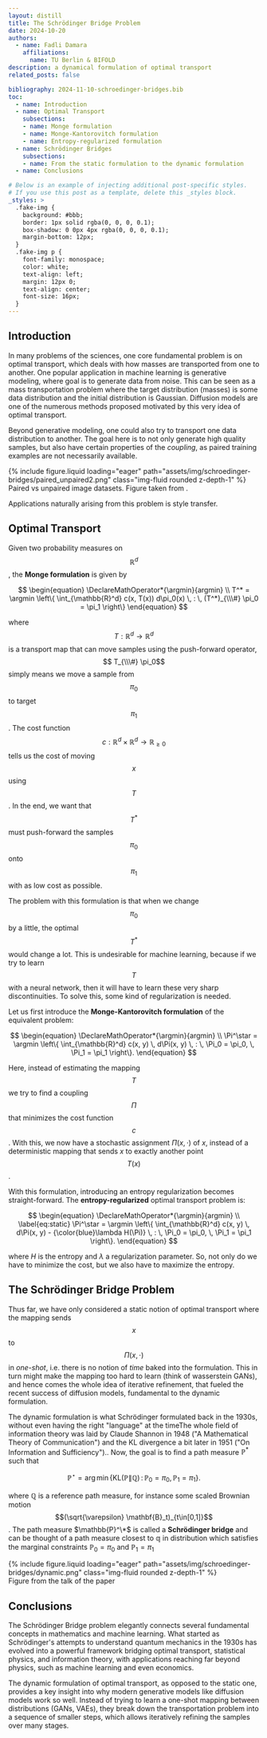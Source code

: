 ```yaml
---
layout: distill
title: The Schrödinger Bridge Problem
date: 2024-10-20
authors:
  - name: Fadli Damara
    affiliations:
      name: TU Berlin & BIFOLD
description: a dynamical formulation of optimal transport
related_posts: false

bibliography: 2024-11-10-schroedinger-bridges.bib
toc:
  - name: Introduction
  - name: Optimal Transport
    subsections:
    - name: Monge formulation
    - name: Monge-Kantorovitch formulation
    - name: Entropy-regularized formulation
  - name: Schrödinger Bridges
    subsections:
    - name: From the static formulation to the dynamic formulation
  - name: Conclusions

# Below is an example of injecting additional post-specific styles.
# If you use this post as a template, delete this _styles block.
_styles: >
  .fake-img {
    background: #bbb;
    border: 1px solid rgba(0, 0, 0, 0.1);
    box-shadow: 0 0px 4px rgba(0, 0, 0, 0.1);
    margin-bottom: 12px;
  }
  .fake-img p {
    font-family: monospace;
    color: white;
    text-align: left;
    margin: 12px 0;
    text-align: center;
    font-size: 16px;
  }
---
```


## Introduction
In many problems of the sciences, one core fundamental problem is on optimal transport, which deals with how masses are transported from one to another. One popular application in machine learning is generative modeling, where goal is to generate data from noise. This can be seen as a mass transportation problem where the target distribution (masses) is some data distribution and the initial distribution is Gaussian. Diffusion models are one of the numerous methods proposed motivated by this very idea of optimal transport. 

Beyond generative modeling, one could also try to transport one data distribution to another. The goal here is to not only generate high quality samples, but also have certain properties of the *coupling*, as paired training examples are not necessarily available.

<div class="row mt-3">
    <div class="col-md-5 mx-auto mt-3 mt-md-0">
        {% include figure.liquid loading="eager" path="assets/img/schroedinger-bridges/paired_unpaired2.png" class="img-fluid rounded z-depth-1" %}
    </div>
</div>
<div class="caption">
    Paired vs unpaired image datasets. Figure taken from <d-cite key="CycleGAN2017"></d-cite>.
</div>

Applications naturally arising from this problem is style transfer.

## Optimal Transport

Given two probability measures on $$ \mathbb{R}^d $$, the **Monge formulation** is given by

$$
\begin{equation}
\DeclareMathOperator*{\argmin}{argmin} \\
T^* = \argmin \left\{ \int_{\mathbb{R}^d} c(x, T(x)) d\pi_0(x) \, : \, (T^*)_{\\\#} \pi_0 = \pi_1 \right\}
\end{equation}
$$

where $$ T: \mathbb{R}^d \to \mathbb{R}^d $$ is a transport map that can move samples using the push-forward operator, $$ T_{\\\#} \pi_0$$ simply means we move a sample from $$\pi_0$$ to target $$\pi_1$$.
The cost function $$ c: \mathbb{R}^d \times \mathbb{R}^d \to \mathbb{R}_{\geq 0} $$ tells us the cost of moving $$x$$ using $$T$$. In the end, we want that $$ T^* $$ must push-forward the samples $$ \pi_0 $$ onto $$ \pi_1 $$ with as low cost as possible.

The problem with this formulation is that when we change $$\pi_0$$ by a little, the optimal $$T^*$$ would change a lot. This is undesirable for machine learning, because if we try to learn $$T$$ with a neural network, then it will have to learn these very sharp discontinuities. To solve this, some kind of regularization is needed.

Let us first introduce the **Monge-Kantorovitch formulation** of the equivalent problem:

$$
\begin{equation}
\DeclareMathOperator*{\argmin}{argmin} \\
\Pi^\star = \argmin \left\{ \int_{\mathbb{R}^d} c(x, y) \, d\Pi(x, y) \, : \, \Pi_0 = \pi_0, \, \Pi_1 = \pi_1 \right\}.
\end{equation}
$$

Here, instead of estimating the mapping $$T$$ we try to find a coupling $$\Pi$$ that minimizes the cost function $$c$$. With this, we now have a stochastic assignment $\Pi(x,\cdot)$ of $x$, instead of a deterministic mapping that sends $x$ to exactly another point $$T(x)$$.

With this formulation, introducing an entropy regularization becomes straight-forward. The **entropy-regularized** optimal transport problem is:

$$
\begin{equation}
\DeclareMathOperator*{\argmin}{argmin} \\
\label{eq:static}
\Pi^\star = \argmin \left\{ \int_{\mathbb{R}^d} c(x, y) \, d\Pi(x, y) - {\color{blue}\lambda H(\Pi)} \, : \, \Pi_0 = \pi_0, \, \Pi_1 = \pi_1 \right\}.
\end{equation}
$$

where $H$ is the entropy and $\lambda$ a regularization parameter. So, not only do we have to minimize the cost, but we also have to maximize the entropy.

## The Schrödinger Bridge Problem
Thus far, we have only considered a static notion of optimal transport where the mapping sends $$x$$ to $$\Pi(x,\cdot)$$ in *one-shot*, i.e. there is no notion of *time* baked into the formulation. This in turn might make the mapping too hard to learn (think of wasserstein GANs), and hence comes the whole idea of iterative refinement, that fueled the recent success of diffusion models, fundamental to the dynamic formulation. 

The dynamic formulation is what Schrödinger formulated back in the 1930s, without even having the right "language" at the time<d-footnote>The whole field of information theory was laid by Claude Shannon in 1948 ("A Mathematical Theory of Communication") and the KL divergence a bit later in 1951 ("On Information and Sufficiency").</d-footnote>. Now, the goal is to find a path measure $\mathbb{P}^*$ such that

$$
\begin{equation}
\mathbb{P}^\star = \arg\min \left\{ \mathrm{KL}(\mathbb{P} \| \mathbb{Q}) \, : \, \mathbb{P}_0 = \pi_0, \, \mathbb{P}_1 = \pi_1 \right\}.
\end{equation}
$$

where $\mathbb{Q}$ is a reference path measure, for instance some scaled Brownian motion $$(\sqrt{\varepsilon} \mathbf{B}_t)_{t\in[0,1]}$$. The path measure  $\mathbb{P}^\*$ is called a **Schrödinger bridge** and can be thought of a path measure closest to $\mathbb{q}$ in distribution which satisfies the marginal constraints $\mathbb{P}_0 = \pi_0$ and $\mathbb{P}_1 = \pi_1$


<div class="row mt-3">
    <div class="col-md-5 mx-auto mt-3 mt-md-0">
        {% include figure.liquid loading="eager" path="assets/img/schroedinger-bridges/dynamic.png" class="img-fluid rounded z-depth-1" %}
    </div>
</div>
<div class="caption">
    Figure from the talk of the paper <d-cite key="DSBM"></d-cite>
</div>

## Conclusions

The Schrödinger Bridge problem elegantly connects several fundamental concepts in mathematics and machine learning. What started as Schrödinger's attempts to understand quantum mechanics in the 1930s has evolved into a powerful framework bridging optimal transport, statistical physics, and information theory, with applications reaching far beyond physics, such as machine learning and even economics.

The dynamic formulation of optimal transport, as opposed to the static one, provides a key insight into why modern generative models like diffusion models work so well. Instead of trying to learn a one-shot mapping between distributions (GANs, VAEs), they break down the transportation problem into a sequence of smaller steps, which allows iteratively refining the samples over many stages.


<!-- Write here:

This theme supports rendering beautiful math in inline and display modes using [MathJax 3](https://www.mathjax.org/) engine. You just need to surround your math expression with `$$`, like `$$ E = mc^2 $$`. If you leave it inside a paragraph, it will produce an inline expression, just like $$ E = mc^2 $$.

To use display mode, again surround your expression with `$$` and place it as a separate paragraph. Here is an example:

$$
\sum_{k=1}^\infty |\langle x, e_k \rangle|^2 \leq \|x\|^2
$$

You can also use `\begin{equation}...\end{equation}` instead of `$$` for display mode math.
MathJax will automatically number equations:

\begin{equation}
\label{eq:cauchy-schwarz}
\left( \sum_{k=1}^n a_k b_k \right)^2 \leq \left( \sum_{k=1}^n a_k^2 \right) \left( \sum_{k=1}^n b_k^2 \right)
\end{equation}

and by adding `\label{...}` inside the equation environment, we can now refer to the equation using `\eqref`.

Note that MathJax 3 is [a major re-write of MathJax](https://docs.mathjax.org/en/latest/upgrading/whats-new-3.0.html) that brought a significant improvement to the loading and rendering speed, which is now [on par with KaTeX](http://www.intmath.com/cg5/katex-mathjax-comparison.php). -->
